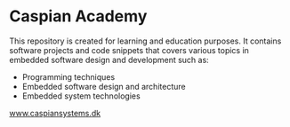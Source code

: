 # Caspian Academy
This repository is created for learning and education purposes. It contains software projects and code snippets that covers various topics in embedded software design and development such as:
   - Programming techniques
   - Embedded software design and architecture
   - Embedded system technologies
 
 www.caspiansystems.dk